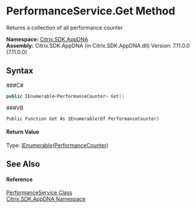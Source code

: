 # PerformanceService.Get Method 
 

Returns a collection of all performance counter

**Namespace:**&nbsp;<a href="N_Citrix_SDK_AppDNA">Citrix.SDK.AppDNA</a><br />**Assembly:**&nbsp;Citrix.SDK.AppDNA (in Citrix.SDK.AppDNA.dll) Version: 7.11.0.0 (7.11.0.0)

## Syntax

###C#
```csharp
public IEnumerable<PerformanceCounter> Get()
```

###VB
```vbnet
Public Function Get As IEnumerable(Of PerformanceCounter)
```


#### Return Value
Type: <a href="http://msdn2.microsoft.com/en-us/library/9eekhta0" target="_blank">IEnumerable</a>(<a href="T_Citrix_SDK_AppDNA_PerformanceCounter">PerformanceCounter</a>)

## See Also


#### Reference
<a href="T_Citrix_SDK_AppDNA_PerformanceService">PerformanceService Class</a><br /><a href="N_Citrix_SDK_AppDNA">Citrix.SDK.AppDNA Namespace</a><br />